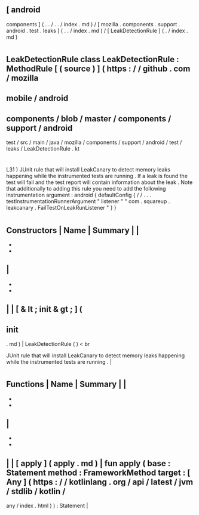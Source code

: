 [
android
-
components
]
(
.
.
/
.
.
/
index
.
md
)
/
[
mozilla
.
components
.
support
.
android
.
test
.
leaks
]
(
.
.
/
index
.
md
)
/
[
LeakDetectionRule
]
(
.
/
index
.
md
)
#
LeakDetectionRule
class
LeakDetectionRule
:
MethodRule
[
(
source
)
]
(
https
:
/
/
github
.
com
/
mozilla
-
mobile
/
android
-
components
/
blob
/
master
/
components
/
support
/
android
-
test
/
src
/
main
/
java
/
mozilla
/
components
/
support
/
android
/
test
/
leaks
/
LeakDetectionRule
.
kt
#
L31
)
JUnit
rule
that
will
install
LeakCanary
to
detect
memory
leaks
happening
while
the
instrumented
tests
are
running
.
If
a
leak
is
found
the
test
will
fail
and
the
test
report
will
contain
information
about
the
leak
.
Note
that
additionally
to
adding
this
rule
you
need
to
add
the
following
instrumentation
argument
:
android
{
defaultConfig
{
/
/
.
.
.
testInstrumentationRunnerArgument
"
listener
"
"
com
.
squareup
.
leakcanary
.
FailTestOnLeakRunListener
"
}
}
#
#
#
Constructors
|
Name
|
Summary
|
|
-
-
-
|
-
-
-
|
|
[
&
lt
;
init
&
gt
;
]
(
-
init
-
.
md
)
|
LeakDetectionRule
(
)
<
br
>
JUnit
rule
that
will
install
LeakCanary
to
detect
memory
leaks
happening
while
the
instrumented
tests
are
running
.
|
#
#
#
Functions
|
Name
|
Summary
|
|
-
-
-
|
-
-
-
|
|
[
apply
]
(
apply
.
md
)
|
fun
apply
(
base
:
Statement
method
:
FrameworkMethod
target
:
[
Any
]
(
https
:
/
/
kotlinlang
.
org
/
api
/
latest
/
jvm
/
stdlib
/
kotlin
/
-
any
/
index
.
html
)
)
:
Statement
|
